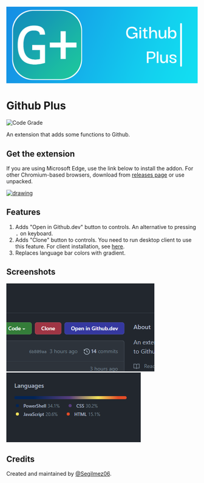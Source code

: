 ![Github Plus logo](resources/Banner.png "Github Plus logo")
# Github Plus
![Code Grade](https://api.codiga.io/project/33252/status/svg "Code Grade")

An extension that adds some functions to Github.

## Get the extension
If you are using Microsoft Edge, use the link below to install the addon. For other Chromium-based browsers, download from [releases page](https://github.com/Segilmez06/Github-Plus/releases) or use unpacked.

<a href="https://microsoftedge.microsoft.com/addons/detail/ngimaifebbbbmblpanmagpnjegjdjekb"><img src="https://upload.wikimedia.org/wikipedia/commons/thumb/f/f7/Get_it_from_Microsoft_Badge.svg/1200px-Get_it_from_Microsoft_Badge.svg.png" alt="drawing" width="200" /></a><br />

## Features
1) Adds "Open in Github.dev" button to controls. An alternative to pressing <kbd>.</kbd> on keyboard.
2) Adds "Clone" button to controls. You need to run desktop client to use this feature. For client installation, see [here](desktop-client/README.md).
3) Replaces language bar colors with gradient.

## Screenshots
![Screenshot](resources/actionsmall.png "Screenshot")
![Screenshot](resources/langsmall.png "Screenshot")

## Credits
Created and maintained by [@Segilmez06](https://github.com/Segilmez06).
